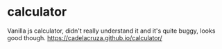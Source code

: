 # calculator
Vanilla js calculator, didn't really understand it and it's quite buggy, looks good though.
https://cadelacruza.github.io/calculator/
